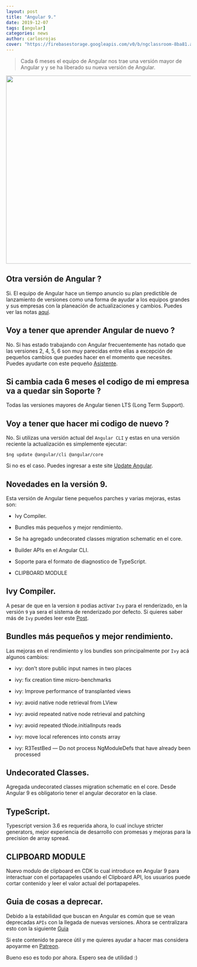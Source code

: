 ```yaml
---
layout: post
title: "Angular 9."
date: 2019-12-07
tags: [angular]
categories: news
author: carlosrojas
cover: "https://firebasestorage.googleapis.com/v0/b/ngclassroom-8ba81.appspot.com/o/posts%2F2019-12-07-angular_9%2Fcover.png?alt=media&token=a8377e64-6af3-448b-a733-6e0de60538a0"
---
```

> Cada 6 meses el equipo de Angular nos trae una versión mayor de Angular y y se ha liberado su nueva versión de Angular.

<img width="1024" height="512" class="responsive" src="https://firebasestorage.googleapis.com/v0/b/ngclassroom-8ba81.appspot.com/o/posts%2F2019-12-07-angular_9%2Fcover.png?alt=media&token=a8377e64-6af3-448b-a733-6e0de60538a0"> 

 

## Otra versión de Angular ?

Si. El equipo de Angular hace un tiempo anuncio su plan predictible de lanzamiento de versiones como una forma de ayudar a los equipos grandes y sus empresas con la planeación de actualizaciones y cambios. Puedes ver las notas [aquí](https://github.com/angular/angular/blob/master/docs/RELEASE_SCHEDULE.md).


## Voy a tener que aprender Angular de nuevo ?

No. Si has estado trabajando con Angular frecuentemente has notado que las versiones 2, 4, 5, 6 son muy parecidas entre ellas a excepción de pequeños cambios que puedes hacer en el momento que necesites. Puedes ayudarte con este pequeño [Asistente](https://angular-update-guide.firebaseapp.com/).

## Si cambia cada 6 meses el codigo de mi empresa va a quedar sin Soporte ?

Todas las versiones mayores de Angular tienen LTS (Long Term Support).

## Voy a tener que hacer mi codigo de nuevo ?

No. Si utilizas una versión actual del `Angular CLI` y estas en una versión reciente la actualización es simplemente ejecutar:

````
$ng update @angular/cli @angular/core
````

Si no es el caso. Puedes ingresar a este site [Update Angular](https://update.angular.io/).



## Novedades en la versión 9.

Esta versión de Angular tiene pequeños parches y varias mejoras, estas son:

* Ivy Compiler.

* Bundles más pequeños y mejor rendimiento.

* Se ha agregado undecorated classes migration schematic en el core.

* Builder APIs en el Angular CLI.

* Soporte para el formato de diagnostico de TypeScript.

* CLIPBOARD MODULE

## Ivy Compiler.

A pesar de que en la version `8` podias activar `Ivy` para el renderizado, en la versión `9` ya sera el sistema de renderizado por defecto. Si quieres saber más de `Ivy` puedes leer este [Post](https://blog.ng-classroom.com/blog/angular/Angular-ivy/).

## Bundles más pequeños y mejor rendimiento.

Las mejoras en el rendimiento y los bundles son principalmente por `Ivy` acá algunos cambios:

- ivy: don’t store public input names in two places

- ivy: fix creation time micro-benchmarks

- ivy: Improve performance of transplanted views

- ivy: avoid native node retrieval from LView

- ivy: avoid repeated native node retrieval and patching

- ivy: avoid repeated tNode.initialInputs reads

- ivy: move local references into consts array

- ivy: R3TestBed — Do not process NgModuleDefs that have already been processed

## Undecorated Classes.

Agregada undecorated classes migration schematic en el core. Desde Angular 9 es obligatorio tener el angular decorator en la clase.

## TypeScript.

Typescript version 3.6 es requerida ahora, lo cual incluye stricter generators, mejor experiencia de desarrollo con promesas y mejoras para la precision de array spread.

## CLIPBOARD MODULE

Nuevo modulo de clipboard en CDK lo cual introduce en Angular 9 para interactuar con el portapapeles usando el Clipboard API, los usuarios puede cortar contenido y leer el valor actual del portapapeles.

## Guia de cosas a deprecar.

Debido a la estabilidad que buscan en Angular es común que se vean deprecadas `APIs` con la llegada de nuevas versiones. Ahora se centralizara esto con la siguiente [Guia](https://angular.io/guide/deprecations)


Si este contenido te parece útil y me quieres ayudar a hacer mas considera apoyarme en [Patreon](https://www.patreon.com/carlosrojas_o).

Bueno eso es todo por ahora. Espero sea de utilidad :)